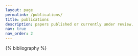 ```yaml
---
layout: page
permalink: /publications/
title: publications
description: papers published or currently under review.
nav: true
nav_order: 2
---
```


<!-- _pages/publications.md -->
<div class="publications">

{% bibliography %}

</div>
